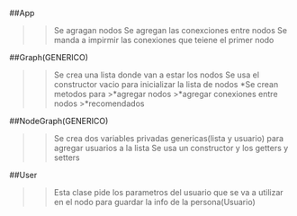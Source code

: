 ##App
>>Se agragan nodos 
>>Se agregan las conexciones entre nodos
>>Se manda a impirmir las conexiones que teiene el primer nodo




##Graph(GENERICO)
>>Se crea una lista donde van a estar los nodos
>>Se usa el constructor vacio para inicializar la lista de nodos
*Se crean metodos para 
                        >*agregar nodos
                        >*agregar conexiones entre nodos
                        >*recomendados


##NodeGraph(GENERICO)
>>Se crea dos variables privadas genericas(lista y usuario) para agregar usuarios a la lista
>>Se usa un constructor y los getters y setters

##User
>>Esta clase pide los parametros del usuario que se va a utilizar en el nodo para guardar la info de la persona(Usuario)
 